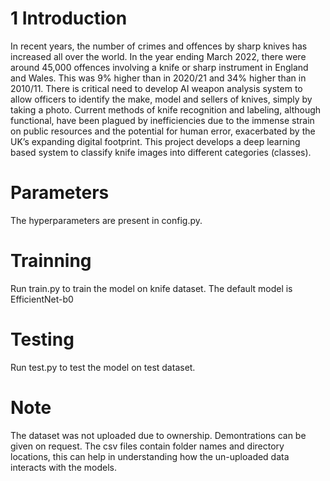 # 1 Introduction

In recent years, the number of crimes and offences by sharp knives has increased all over the world. In
the year ending March 2022, there were around 45,000 offences involving a knife or sharp instrument in
England and Wales. This was 9% higher than in 2020/21 and 34% higher than in 2010/11. There is critical
need to develop AI weapon analysis system to allow officers to identify the make, model and sellers of
knives, simply by taking a photo. Current methods of knife recognition and labeling, although functional,
have been plagued by inefficiencies due to the immense strain on public resources and the potential for
human error, exacerbated by the UK’s expanding digital footprint. This project develops a deep
learning based system to classify knife images into different categories (classes).

# Parameters
The hyperparameters are present in config.py.

# Trainning
Run train.py to train the model on knife dataset. The default model is EfficientNet-b0

# Testing
Run test.py to test the model on test dataset.

# Note
The dataset was not uploaded due to ownership. 
Demontrations can be given on request.
The csv files contain folder names and directory locations, this can help in understanding how the un-uploaded data interacts with the models.
